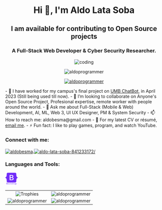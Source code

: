 <h1 align="center">Hi 👋, I'm Aldo Lata Soba</h1>
<h2 align="center">I am available for contributing to Open Source projects</h2>
<h3 align="center">A Full-Stack Web Developer & Cyber Security Researcher.</h3>

<p align="center">
  <img align="center" alt="coding" width="400" src="https://media.tenor.com/rePDfDWO3XoAAAAd/hacking.gif">
</p>

<p align="center">
  <img src="https://komarev.com/ghpvc/?username=aldoprogrammer&label=Profile%20views&color=0e75b6&style=flat" alt="aldoprogrammer" />
</p>

<p align="center">
  <a href="https://github.com/ryo-ma/github-profile-trophy">
    <img src="https://github-profile-trophy.vercel.app/?username=aldoprogrammer" alt="aldoprogrammer" />
  </a>
</p>

<p align="left">
  - 🔭 I have worked for my campus's final project on <a href="https://simaru.umb.ac.id/register">UMB ChatBot</a>, in April 2023 (Still being used till now).
<!--   - 🌱 I’m currently learning React, Next JS, Tailwind CSS, Material UI, Ant-Design, Bootstrap 5, and JavaScript -->
  - 👯 I’m looking to collaborate on Anyone's Open Source Project, Profesional expertise, remote worker with people around the world.
<!--   - 👨‍💻 All of my projects are available at <a href="https://aldoportofolio.000webhostapp.com/">my portfolio</a> -->
  - 💬 Ask me about Full-Stack (Mobile & Web) Development, AI, ML, Web 3, UI UX Designer, PM & System Security
  - 📫 How to reach me: aldobesma@gmail.com
  - 📄 For my latest CV or résumé, <a href="mailto:aldobesma@gmail.com">email me</a>.
  - ⚡ Fun fact: I like to play games, program, and watch YouTube.
</p>

<h3 align="left">Connect with me:</h3>
<p align="left">
  <a href="https://dev.to/aldobesma" target="blank">
    <img align="center" src="https://raw.githubusercontent.com/rahuldkjain/github-profile-readme-generator/master/src/images/icons/Social/devto.svg" alt="aldobesma" height="30" width="40" />
  </a>
  <a href="https://linkedin.com/in/aldo-lata-soba-841233172/" target="blank">
    <img align="center" src="https://raw.githubusercontent.com/rahuldkjain/github-profile-readme-generator/master/src/images/icons/Social/linked-in-alt.svg" alt="aldo-lata-soba-841233172/" height="30" width="40" />
  </a>
</p>

<h3 align="left">Languages and Tools:</h3>
<p align="left">
  <a href="https://getbootstrap.com" target="_blank" rel="noreferrer">
    <img src="https://raw.githubusercontent.com/devicons/devicon/master/icons/bootstrap/bootstrap-plain-wordmark.svg" alt="bootstrap" width="40" height="40"/>
  </a>
  <!-- Additional icons -->
</p>

<!-- Badges Layout -->
<div align="center">
  <table>
    <tr>
      <td align="center">
        <img src="https://github-profile-trophy.vercel.app/?username=aldoprogrammer&theme=onedark&column=3&row=1&margin-w=15&margin-h=15&no-frame=true&no-bg=true" alt="Trophies" />
      </td>
      <td align="center">
        <img src="https://github-readme-stats.vercel.app/api?username=aldoprogrammer&show_icons=true&locale=en" alt="aldoprogrammer" />
      </td>
    </tr>
    <tr>
      <td align="center">
        <img src="https://github-readme-streak-stats.herokuapp.com/?user=aldoprogrammer" alt="aldoprogrammer" />
      </td>
      <td align="center">
        <img src="https://github-readme-stats.vercel.app/api/top-langs?username=aldoprogrammer&show_icons=true&locale=en&layout=compact" alt="aldoprogrammer" />
      </td>
    </tr>
  </table>
</div>
